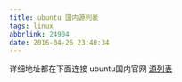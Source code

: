 ```yaml
---
title: ubuntu 国内源列表
tags: linux
abbrlink: 24904
date: 2016-04-26 23:40:34
---
```


详细地址都在下面连接 ubuntu国内官网
[源列表](http://wiki.ubuntu.org.cn/%E6%BA%90%E5%88%97%E8%A1%A8)